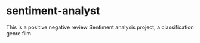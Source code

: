 # sentiment-analyst
This is a positive negative review Sentiment analysis project, a classification genre film
